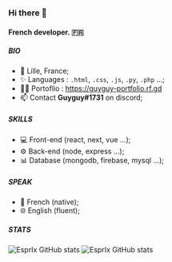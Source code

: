 ### Hi there 👋

#### French developer. 🇫🇷

##### BIO

- 📍 Lille, France;
- ✨ Languages : `.html`, `.css`, `.js`, `.py`, `.php` ...;
- 👨‍💻 Portoflio : https://guyguy-portfolio.rf.gd
- 📫 Contact **Guyguy#1731** on discord;

##### SKILLS

- 💻 Front-end (react, next, vue ...);
- ⚙ Back-end (node, express ...);
- 📊 Database (mongodb, firebase, mysql ...);

##### SPEAK
- 🥖 French (native);
- 🌐 English (fluent);

##### STATS
![EsprIx GitHub stats](https://github-readme-stats.vercel.app/api?username=guyguy25&show_icons=true&theme=tokyonight)
![EsprIx GitHub stats](https://github-readme-stats.vercel.app/api/top-langs?username=guyguy25&show_icons=true&hide_border=true&theme=tokyonight&layout=compact)
